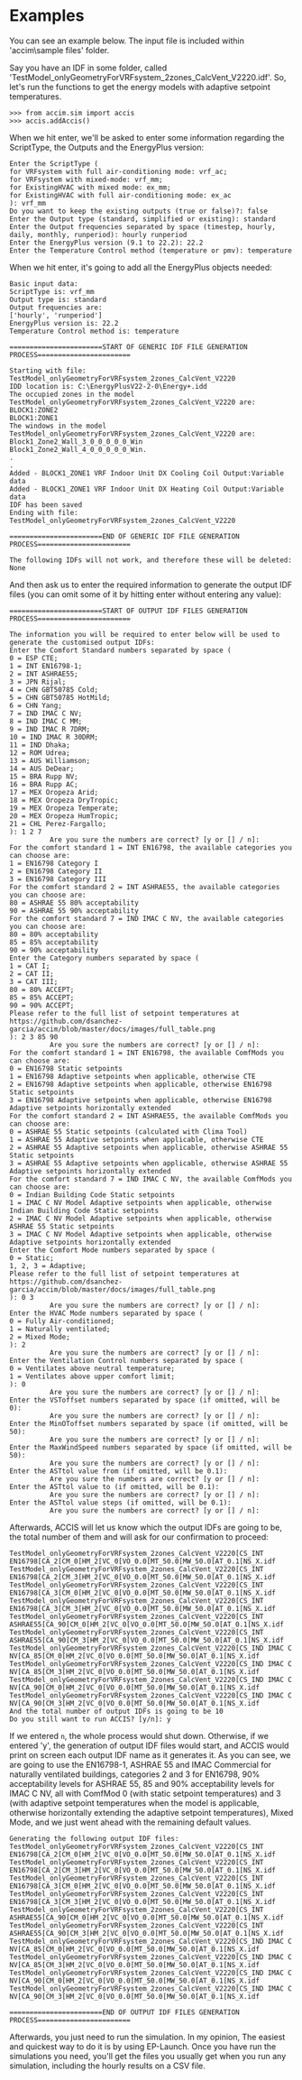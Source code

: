 # Examples

You can see an example below. The input file is included within 'accim\sample files\' folder.


Say you have an IDF in some folder, called 'TestModel_onlyGeometryForVRFsystem_2zones_CalcVent_V2220.idf'. So, let's run the functions to get the energy models with adaptive setpoint temperatures.

```
>>> from accim.sim import accis
>>> accis.addAccis()
```
When we hit enter, we'll be asked to enter some information regarding the ScriptType, the Outputs and the EnergyPlus version:
```
Enter the ScriptType (
for VRFsystem with full air-conditioning mode: vrf_ac;
for VRFsystem with mixed-mode: vrf_mm;
for ExistingHVAC with mixed mode: ex_mm;
for ExistingHVAC with full air-conditioning mode: ex_ac
): vrf_mm
Do you want to keep the existing outputs (true or false)?: false
Enter the Output type (standard, simplified or existing): standard
Enter the Output frequencies separated by space (timestep, hourly, daily, monthly, runperiod): hourly runperiod
Enter the EnergyPlus version (9.1 to 22.2): 22.2
Enter the Temperature Control method (temperature or pmv): temperature
```
When we hit enter, it's going to add all the EnergyPlus objects needed:
```
Basic input data:
ScriptType is: vrf_mm
Output type is: standard
Output frequencies are: 
['hourly', 'runperiod']
EnergyPlus version is: 22.2
Temperature Control method is: temperature

=======================START OF GENERIC IDF FILE GENERATION PROCESS=======================

Starting with file:
TestModel_onlyGeometryForVRFsystem_2zones_CalcVent_V2220
IDD location is: C:\EnergyPlusV22-2-0\Energy+.idd
The occupied zones in the model TestModel_onlyGeometryForVRFsystem_2zones_CalcVent_V2220 are:
BLOCK1:ZONE2
BLOCK1:ZONE1
The windows in the model TestModel_onlyGeometryForVRFsystem_2zones_CalcVent_V2220 are:
Block1_Zone2_Wall_3_0_0_0_0_0_Win
Block1_Zone2_Wall_4_0_0_0_0_0_Win.
.
.
Added - BLOCK1_ZONE1 VRF Indoor Unit DX Cooling Coil Output:Variable data
Added - BLOCK1_ZONE1 VRF Indoor Unit DX Heating Coil Output:Variable data
IDF has been saved
Ending with file:
TestModel_onlyGeometryForVRFsystem_2zones_CalcVent_V2220

=======================END OF GENERIC IDF FILE GENERATION PROCESS=======================

The following IDFs will not work, and therefore these will be deleted:
None
```
And then ask us to enter the required information to generate the output IDF files (you can omit some of it by hitting enter without entering any value):
```
=======================START OF OUTPUT IDF FILES GENERATION PROCESS=======================

The information you will be required to enter below will be used to generate the customised output IDFs:
Enter the Comfort Standard numbers separated by space (
0 = ESP CTE;
1 = INT EN16798-1;
2 = INT ASHRAE55;
3 = JPN Rijal;
4 = CHN GBT50785 Cold;
5 = CHN GBT50785 HotMild;
6 = CHN Yang;
7 = IND IMAC C NV;
8 = IND IMAC C MM;
9 = IND IMAC R 7DRM;
10 = IND IMAC R 30DRM;
11 = IND Dhaka;
12 = ROM Udrea;
13 = AUS Williamson;
14 = AUS DeDear;
15 = BRA Rupp NV;
16 = BRA Rupp AC;
17 = MEX Oropeza Arid;
18 = MEX Oropeza DryTropic;
19 = MEX Oropeza Temperate;
20 = MEX Oropeza HumTropic;
21 = CHL Perez-Fargallo;
): 1 2 7
          Are you sure the numbers are correct? [y or [] / n]: 
For the comfort standard 1 = INT EN16798, the available categories you can choose are: 
1 = EN16798 Category I
2 = EN16798 Category II
3 = EN16798 Category III
For the comfort standard 2 = INT ASHRAE55, the available categories you can choose are: 
80 = ASHRAE 55 80% acceptability
90 = ASHRAE 55 90% acceptability
For the comfort standard 7 = IND IMAC C NV, the available categories you can choose are: 
80 = 80% acceptability
85 = 85% acceptability
90 = 90% acceptability
Enter the Category numbers separated by space (
1 = CAT I;
2 = CAT II;
3 = CAT III;
80 = 80% ACCEPT;
85 = 85% ACCEPT;
90 = 90% ACCEPT;
Please refer to the full list of setpoint temperatures at https://github.com/dsanchez-garcia/accim/blob/master/docs/images/full_table.png
): 2 3 85 90
          Are you sure the numbers are correct? [y or [] / n]: 
For the comfort standard 1 = INT EN16798, the available ComfMods you can choose are: 
0 = EN16798 Static setpoints
1 = EN16798 Adaptive setpoints when applicable, otherwise CTE
2 = EN16798 Adaptive setpoints when applicable, otherwise EN16798 Static setpoints
3 = EN16798 Adaptive setpoints when applicable, otherwise EN16798 Adaptive setpoints horizontally extended
For the comfort standard 2 = INT ASHRAE55, the available ComfMods you can choose are: 
0 = ASHRAE 55 Static setpoints (calculated with Clima Tool)
1 = ASHRAE 55 Adaptive setpoints when applicable, otherwise CTE
2 = ASHRAE 55 Adaptive setpoints when applicable, otherwise ASHRAE 55 Static setpoints
3 = ASHRAE 55 Adaptive setpoints when applicable, otherwise ASHRAE 55 Adaptive setpoints horizontally extended
For the comfort standard 7 = IND IMAC C NV, the available ComfMods you can choose are: 
0 = Indian Building Code Static setpoints
1 = IMAC C NV Model Adaptive setpoints when applicable, otherwise Indian Building Code Static setpoints
2 = IMAC C NV Model Adaptive setpoints when applicable, otherwise ASHRAE 55 Static setpoints
3 = IMAC C NV Model Adaptive setpoints when applicable, otherwise Adaptive setpoints horizontally extended
Enter the Comfort Mode numbers separated by space (
0 = Static;
1, 2, 3 = Adaptive;
Please refer to the full list of setpoint temperatures at https://github.com/dsanchez-garcia/accim/blob/master/docs/images/full_table.png
): 0 3
          Are you sure the numbers are correct? [y or [] / n]: 
Enter the HVAC Mode numbers separated by space (
0 = Fully Air-conditioned;
1 = Naturally ventilated;
2 = Mixed Mode;
): 2
          Are you sure the numbers are correct? [y or [] / n]: 
Enter the Ventilation Control numbers separated by space (
0 = Ventilates above neutral temperature;
1 = Ventilates above upper comfort limit;
): 0
          Are you sure the numbers are correct? [y or [] / n]: 
Enter the VSToffset numbers separated by space (if omitted, will be 0): 
          Are you sure the numbers are correct? [y or [] / n]: 
Enter the MinOToffset numbers separated by space (if omitted, will be 50): 
          Are you sure the numbers are correct? [y or [] / n]: 
Enter the MaxWindSpeed numbers separated by space (if omitted, will be 50): 
          Are you sure the numbers are correct? [y or [] / n]: 
Enter the ASTtol value from (if omitted, will be 0.1): 
          Are you sure the numbers are correct? [y or [] / n]: 
Enter the ASTtol value to (if omitted, will be 0.1): 
          Are you sure the numbers are correct? [y or [] / n]: 
Enter the ASTtol value steps (if omitted, will be 0.1): 
          Are you sure the numbers are correct? [y or [] / n]: 
```
Afterwards, ACCIS will let us know which the output IDFs are going to be, the total number of them and will ask for our confirmation to proceed:
```
TestModel_onlyGeometryForVRFsystem_2zones_CalcVent_V2220[CS_INT EN16798[CA_2[CM_0[HM_2[VC_0[VO_0.0[MT_50.0[MW_50.0[AT_0.1[NS_X.idf
TestModel_onlyGeometryForVRFsystem_2zones_CalcVent_V2220[CS_INT EN16798[CA_2[CM_3[HM_2[VC_0[VO_0.0[MT_50.0[MW_50.0[AT_0.1[NS_X.idf
TestModel_onlyGeometryForVRFsystem_2zones_CalcVent_V2220[CS_INT EN16798[CA_3[CM_0[HM_2[VC_0[VO_0.0[MT_50.0[MW_50.0[AT_0.1[NS_X.idf
TestModel_onlyGeometryForVRFsystem_2zones_CalcVent_V2220[CS_INT EN16798[CA_3[CM_3[HM_2[VC_0[VO_0.0[MT_50.0[MW_50.0[AT_0.1[NS_X.idf
TestModel_onlyGeometryForVRFsystem_2zones_CalcVent_V2220[CS_INT ASHRAE55[CA_90[CM_0[HM_2[VC_0[VO_0.0[MT_50.0[MW_50.0[AT_0.1[NS_X.idf
TestModel_onlyGeometryForVRFsystem_2zones_CalcVent_V2220[CS_INT ASHRAE55[CA_90[CM_3[HM_2[VC_0[VO_0.0[MT_50.0[MW_50.0[AT_0.1[NS_X.idf
TestModel_onlyGeometryForVRFsystem_2zones_CalcVent_V2220[CS_IND IMAC C NV[CA_85[CM_0[HM_2[VC_0[VO_0.0[MT_50.0[MW_50.0[AT_0.1[NS_X.idf
TestModel_onlyGeometryForVRFsystem_2zones_CalcVent_V2220[CS_IND IMAC C NV[CA_85[CM_3[HM_2[VC_0[VO_0.0[MT_50.0[MW_50.0[AT_0.1[NS_X.idf
TestModel_onlyGeometryForVRFsystem_2zones_CalcVent_V2220[CS_IND IMAC C NV[CA_90[CM_0[HM_2[VC_0[VO_0.0[MT_50.0[MW_50.0[AT_0.1[NS_X.idf
TestModel_onlyGeometryForVRFsystem_2zones_CalcVent_V2220[CS_IND IMAC C NV[CA_90[CM_3[HM_2[VC_0[VO_0.0[MT_50.0[MW_50.0[AT_0.1[NS_X.idf
And the total number of output IDFs is going to be 10
Do you still want to run ACCIS? [y/n]: y
```
If we entered `n`, the whole process would shut down. Otherwise, if we entered 'y', the generation of output IDF files would start, and ACCIS would print on screen each output IDF name as it generates it. 
As you can see, we are going to use the EN16798-1, ASHRAE 55 and IMAC Commercial for naturally ventilated buildings, categories 2 and 3 for EN16798, 90% acceptability levels for ASHRAE 55, 85 and 90% acceptability levels for IMAC C NV, all with ComfMod 0 (with static setpoint temperatures) and 3 (with adaptive setpoint temperatures when the model is applicable, otherwise horizontally extending the adaptive setpoint temperatures), Mixed Mode, and we just went ahead with the remaining default values.
```
Generating the following output IDF files:
TestModel_onlyGeometryForVRFsystem_2zones_CalcVent_V2220[CS_INT EN16798[CA_2[CM_0[HM_2[VC_0[VO_0.0[MT_50.0[MW_50.0[AT_0.1[NS_X.idf
TestModel_onlyGeometryForVRFsystem_2zones_CalcVent_V2220[CS_INT EN16798[CA_2[CM_3[HM_2[VC_0[VO_0.0[MT_50.0[MW_50.0[AT_0.1[NS_X.idf
TestModel_onlyGeometryForVRFsystem_2zones_CalcVent_V2220[CS_INT EN16798[CA_3[CM_0[HM_2[VC_0[VO_0.0[MT_50.0[MW_50.0[AT_0.1[NS_X.idf
TestModel_onlyGeometryForVRFsystem_2zones_CalcVent_V2220[CS_INT EN16798[CA_3[CM_3[HM_2[VC_0[VO_0.0[MT_50.0[MW_50.0[AT_0.1[NS_X.idf
TestModel_onlyGeometryForVRFsystem_2zones_CalcVent_V2220[CS_INT ASHRAE55[CA_90[CM_0[HM_2[VC_0[VO_0.0[MT_50.0[MW_50.0[AT_0.1[NS_X.idf
TestModel_onlyGeometryForVRFsystem_2zones_CalcVent_V2220[CS_INT ASHRAE55[CA_90[CM_3[HM_2[VC_0[VO_0.0[MT_50.0[MW_50.0[AT_0.1[NS_X.idf
TestModel_onlyGeometryForVRFsystem_2zones_CalcVent_V2220[CS_IND IMAC C NV[CA_85[CM_0[HM_2[VC_0[VO_0.0[MT_50.0[MW_50.0[AT_0.1[NS_X.idf
TestModel_onlyGeometryForVRFsystem_2zones_CalcVent_V2220[CS_IND IMAC C NV[CA_85[CM_3[HM_2[VC_0[VO_0.0[MT_50.0[MW_50.0[AT_0.1[NS_X.idf
TestModel_onlyGeometryForVRFsystem_2zones_CalcVent_V2220[CS_IND IMAC C NV[CA_90[CM_0[HM_2[VC_0[VO_0.0[MT_50.0[MW_50.0[AT_0.1[NS_X.idf
TestModel_onlyGeometryForVRFsystem_2zones_CalcVent_V2220[CS_IND IMAC C NV[CA_90[CM_3[HM_2[VC_0[VO_0.0[MT_50.0[MW_50.0[AT_0.1[NS_X.idf

=======================END OF OUTPUT IDF FILES GENERATION PROCESS=======================
```
Afterwards, you just need to run the simulation. In my opinion, The easiest and quickest way to do it is by using EP-Launch. Once you have run the simulations you need, you'll get the files you usually get when you run any simulation, including the hourly results on a CSV file.
